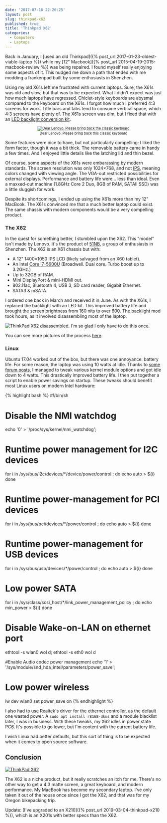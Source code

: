 ```yaml
---
date: '2017-07-16 22:26:25'
layout: post
slug: thinkpad-x62
published: true
title: 'Thinkpad X62'
categories:
  - Computers
  - Laptops
---
```


Back in January, I [used an old Thinkpad]({% post_url 2017-01-23-oldest-viable-laptop %}) while my [12" Macbook]({% post_url 2015-04-19-2015-macbook-review %}) was being repaired. I found myself really enjoying some aspects of it. This nudged me down a path that ended with me modding a frankenpad built by some enthusiasts in Shenzhen.

Using my old X61s left me frustrated with current laptops. Sure, the X61s was old and slow, but that was to be expected. What I didn't expect was just how much laptops have regressed. Chiclet-style keyboards are abysmal compared to the keyboard on the X61s. I forgot how much I preferred 4:3 screens for work. Title bars and tabs tend to consume vertical space, which 4:3 screens have plenty of. The X61s screen was dim, but I fixed that with an [LED backlight conversion kit](https://web.archive.org/web/20200403152016/https://people.xiph.org/~xiphmont/thinkpad/led-backlight.shtml).

<p style="text-align: center; font-size: 80%;">
  <a href="/photos/x62/DSC_2305.JPG"><img alt="Dear Lenovo: Please bring back the classic keyboard" src="/photos/x62/DSC_2305.JPG" /></a>
  <br />
  Dear Lenovo: Please bring back this classic keyboard
</p>

Some features were nice to have, but not particularly compelling: I liked the form factor, though it was a bit thick. The removable battery came in handy a few times. And I enjoyed little details like the latching lid and thin bezel.

Of course, some aspects of the X61s were embarassing by modern standards. The screen resolution was only 1024×768, and not [IPS](https://en.wikipedia.org/wiki/IPS_panel), meaning colors changed with viewing angle. The VGA-out restricted possibilities for external displays. Performance and battery life were… less than ideal. Even a maxxed-out machine (1.8GHz Core 2 Duo, 8GB of RAM, SATAII SSD) was a little sluggish for work.

Despite its shortcomings, I ended up using the X61s more than my 12" MacBook. The X61s convinced me that a much better laptop could exist. The same chassis with modern components would be a very compelling product.


### The X62

In the quest for something better, I stumbled upon the X62. This "model" isn't made by Lenovo. It's the product of [51NB](https://www.facebook.com/lcdfans/), a group of enthusiasts in Shenzhen. The X62 is an X61 chassis but with:

- A 12" 1400×1050 IPS LCD (likely salvaged from an X60 tablet).
- An Intel [Core i7-5600U](https://ark.intel.com/products/85215/Intel-Core-i7-5600U-Processor-4M-Cache-up-to-3_20-GHz) (Broadwell. Dual core. Turbo boost up to 3.2GHz.)
- Up to 32GB of RAM.
- Mini DisplayPort & mini-HDMI out.
- 802.11ac, Bluetooth 4, USB 3, SD card reader, Gigabit Ethernet.
- SATA3 & mSATA.

I ordered one back in March and received it in June. As with the X61s, I replaced the backlight with an LED kit. This improved battery life and brought the screen brightness from 160 nits to over 600. The backlight mod took hours, as it involved disassembling most of the laptop.

![ThinkPad X62 disassembled. I'm so glad I only have to do this once.](/photos/x62/IMG_1163.jpg)

You can see more pictures of the process [here](/photos/x62).


### Linux

Ubuntu 17.04 worked out of the box, but there was one annoyance: battery life. For some reason, the laptop was using 10 watts at idle. Thanks to [some forum posts](https://forum.thinkpads.com/viewtopic.php?p=796905#p796905), I managed to tweak various kernel module options and got idle down to 4 watts. This drastically improved battery life. I then put together a script to enable power savings on startup. These tweaks should benefit most Linux users on modern Intel hardware:

{% highlight bash %}
#!/bin/sh

# Disable the NMI watchdog
echo '0' > '/proc/sys/kernel/nmi_watchdog';

# Runtime power management for I2C devices
for i in /sys/bus/i2c/devices/*/device/power/control ; do
  echo auto > ${i}
done

# Runtime power-management for PCI devices
for i in /sys/bus/pci/devices/*/power/control ; do
  echo auto > ${i}
done

# Runtime power-management for USB devices
for i in /sys/bus/usb/devices/*/power/control ; do
  echo auto > ${i}
done

# Low power SATA
for i in /sys/class/scsi_host/*/link_power_management_policy ; do
  echo min_power > ${i}
done

# Disable Wake-on-LAN on ethernet port
ethtool -s wlan0 wol d;
ethtool -s eth0 wol d

#Enable Audio codec power management
echo '1' > '/sys/module/snd_hda_intel/parameters/power_save';

# Low power wireless
iw dev wlan0 set power_save on
{% endhighlight %}

I also had to use Realtek's driver for the ethernet controller, as the default one wasted power. A `sudo apt install r8168-dkms` and a module blacklist later, I was in business. With these tweaks, my X62 idles in power state PC6. It's possible to go lower, but I'm content with the current battery life.

I wish Linux had better defaults, but this sort of thing is to be expected when it comes to open source software.


## Conclusion

[![ThinkPad X62](/photos/x62/DSC_2304.JPG)](/photos/x62/DSC_2304.JPG)

The X62 is a niche product, but it really scratches an itch for me. There's no other way to get a 4:3 matte screen, a great keyboard, and modern performance. My MacBook has become my secondary laptop. I've only taken it out of the house once since I got the X62, and that was for my Oregon bikepacking trip.

Update: [I've upgraded to an X210]({% post_url 2019-03-04-thinkpad-x210 %}), which is an X201s with better specs than the X62.
